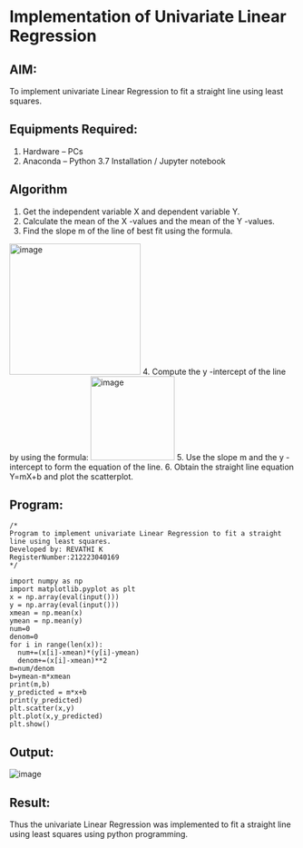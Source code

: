 # Implementation of Univariate Linear Regression
## AIM:
To implement univariate Linear Regression to fit a straight line using least squares.

## Equipments Required:
1. Hardware – PCs
2. Anaconda – Python 3.7 Installation / Jupyter notebook

## Algorithm
1. Get the independent variable X and dependent variable Y.
2. Calculate the mean of the X -values and the mean of the Y -values.
3. Find the slope m of the line of best fit using the formula. 
<img width="231" alt="image" src="https://user-images.githubusercontent.com/93026020/192078527-b3b5ee3e-992f-46c4-865b-3b7ce4ac54ad.png">
4. Compute the y -intercept of the line by using the formula:
<img width="148" alt="image" src="https://user-images.githubusercontent.com/93026020/192078545-79d70b90-7e9d-4b85-9f8b-9d7548a4c5a4.png">
5. Use the slope m and the y -intercept to form the equation of the line.
6. Obtain the straight line equation Y=mX+b and plot the scatterplot.

## Program:
```
/*
Program to implement univariate Linear Regression to fit a straight line using least squares.
Developed by: REVATHI K
RegisterNumber:212223040169
*/
```
```
import numpy as np
import matplotlib.pyplot as plt
x = np.array(eval(input()))
y = np.array(eval(input()))
xmean = np.mean(x)
ymean = np.mean(y)
num=0
denom=0
for i in range(len(x)):
  num+=(x[i]-xmean)*(y[i]-ymean)
  denom+=(x[i]-xmean)**2
m=num/denom
b=ymean-m*xmean
print(m,b)
y_predicted = m*x+b
print(y_predicted)
plt.scatter(x,y)
plt.plot(x,y_predicted)
plt.show()
```

## Output:


![image](https://github.com/user-attachments/assets/c1fe6d6d-8d05-4bf2-b635-19439ae11940)

## Result:
Thus the univariate Linear Regression was implemented to fit a straight line using least squares using python programming.
